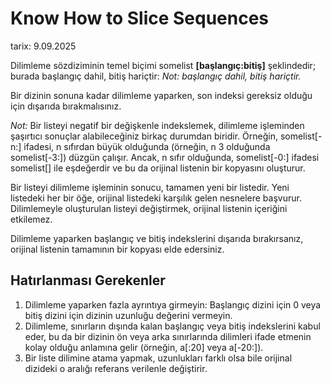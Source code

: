 # Know How to Slice Sequences

tarix: 9.09.2025

Dilimleme sözdiziminin temel biçimi somelist **[başlangıç:bitiş]** şeklindedir; burada başlangıç dahil, bitiş hariçtir:
*Not: başlangıç dahil, bitiş hariçtir.*

Bir dizinin sonuna kadar dilimleme yaparken, son indeksi gereksiz olduğu için dışarıda bırakmalısınız.

*Not:*
Bir listeyi negatif bir değişkenle indekslemek, dilimleme işleminden şaşırtıcı sonuçlar alabileceğiniz birkaç durumdan biridir. Örneğin, somelist[-n:] ifadesi, n sıfırdan büyük olduğunda (örneğin, n 3 olduğunda somelist[-3:]) düzgün çalışır. Ancak, n sıfır olduğunda, somelist[-0:] ifadesi somelist[] ile eşdeğerdir ve bu da orijinal listenin bir kopyasını oluşturur.

Bir listeyi dilimleme işleminin sonucu, tamamen yeni bir listedir. Yeni listedeki her bir öğe, orijinal listedeki karşılık gelen nesnelere başvurur. Dilimlemeyle oluşturulan listeyi değiştirmek, orijinal listenin içeriğini etkilemez.

Dilimleme yaparken başlangıç ve bitiş indekslerini dışarıda bırakırsanız, orijinal listenin tamamının bir kopyası elde edersiniz.


## Hatırlanması Gerekenler
1. Dilimleme yaparken fazla ayrıntıya girmeyin: Başlangıç dizini için 0 veya bitiş dizini için dizinin uzunluğu değerini vermeyin.
2. Dilimleme, sınırların dışında kalan başlangıç veya bitiş indekslerini kabul eder, bu da bir dizinin ön veya arka sınırlarında dilimleri ifade etmenin kolay olduğu anlamına gelir (örneğin, a[:20] veya a[-20:]).
3. Bir liste dilimine atama yapmak, uzunlukları farklı olsa bile orijinal dizideki o aralığı referans verilenle değiştirir.